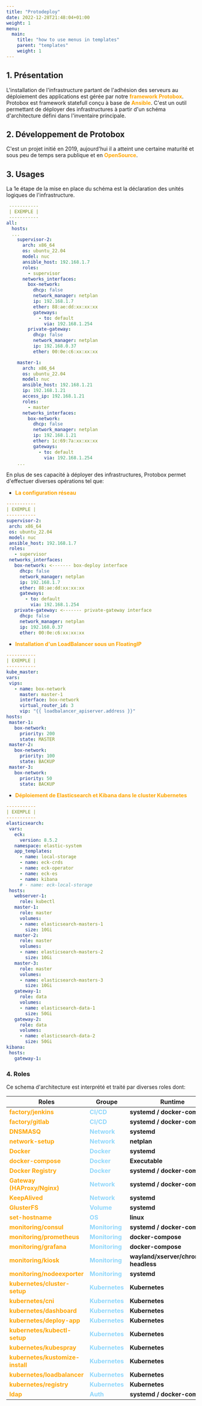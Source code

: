 ```yaml
---
title: "Protodeploy"
date: 2022-12-28T21:48:04+01:00
weight: 1
menu:
  main:
    title: "how to use menus in templates"
    parent: "templates"
    weight: 1
---
```


## 1. Présentation
L'installation de l'infrastructure partant de l'adhésion des serveurs au déploiement des applications est gérée par notre <span style="color:orange;font-weight:Bold">framework Protobox</span>. Protobox est framework statefull conçu à base de <span style="color:orange;font-weight:Bold">Ansible</span>. C'est un outil permettant de déployer des infrastructures à partir d'un schéma d'architecture défini dans l'inventaire principale. 

## 2. Développement de Protobox
C'est un projet initié en 2019, aujourd'hui il a atteint une certaine maturité et sous peu de temps sera publique et en <span style="color:orange;font-weight:Bold">OpenSource</span>.

## 3. Usages
La 1e étape de la mise en place du schéma est la déclaration des unités logiques de l'infrastructure.

```yml
 -----------
 | EXEMPLE |
 -----------
all:
  hosts:
  ...
    supervisor-2:
      arch: x86_64
      os: ubuntu_22.04
      model: nuc
      ansible_host: 192.168.1.7
      roles:
        - supervisor
      networks_interfaces:
        box-network:
          dhcp: false
          network_manager: netplan
          ip: 192.168.1.7
          ether: 88:ae:dd:xx:xx:xx
          gateways:
            - to: default
              via: 192.168.1.254
        private-gateway:
          dhcp: false
          network_manager: netplan
          ip: 192.168.0.37
          ether: 00:0e:c6:xx:xx:xx

    master-1:
      arch: x86_64
      os: ubuntu_22.04
      model: nuc
      ansible_host: 192.168.1.21
      ip: 192.168.1.21
      access_ip: 192.168.1.21
      roles:
        - master
      networks_interfaces:
        box-network:
          dhcp: false
          network_manager: netplan
          ip: 192.168.1.21
          ether: 1c:69:7a:xx:xx:xx
          gateways:
            - to: default
              via: 192.168.1.254
    ...
```

En plus de ses capacité à déployer des infrastructures, Protobox permet d'effectuer diverses opérations tel que:

- <span style="color:orange;font-weight:Bold">La configuration réseau</span>
 ```yaml
 -----------
 | EXEMPLE |
 -----------
supervisor-2:
  arch: x86_64
  os: ubuntu_22.04
  model: nuc
  ansible_host: 192.168.1.7
  roles:
    - supervisor
  networks_interfaces:
    box-network: <------- box-deploy interface
      dhcp: false
      network_manager: netplan
      ip: 192.168.1.7
      ether: 88:ae:dd:xx:xx:xx
      gateways:
        - to: default
          via: 192.168.1.254
    private-gateway: <------- private-gateway interface
      dhcp: false
      network_manager: netplan
      ip: 192.168.0.37
      ether: 00:0e:c6:xx:xx:xx
 ```

 - <span style="color:orange;font-weight:Bold">Installation d'un LoadBalancer sous un FloatingIP</span>

 ```yaml
 -----------
 | EXEMPLE |
 -----------
kube_master:
vars:
  vips:
    - name: box-network
      master: master-1
      interface: box-network 
      virtual_router_id: 3
      vip: "{{ loadbalancer_apiserver.address }}"
hosts:
  master-1:
    box-network:
      priority: 200
      state: MASTER
  master-2:
    box-network:
      priority: 100
      state: BACKUP
  master-3:
    box-network:
      priority: 50
      state: BACKUP   
 ```
 - <span style="color:orange;font-weight:Bold">Déploiement de Elasticsearch et Kibana dans le cluster Kubernetes</span>
 ```yml
-----------
| EXEMPLE |
-----------
elasticsearch:
  vars:
    eck:
      version: 8.5.2
    namespace: elastic-system
    app_templates:
      - name: local-storage
      - name: eck-crds
      - name: eck-operator
      - name: eck-es
      - name: kibana
      # - name: eck-local-storage
  hosts:
    webserver-1:
      role: kubectl
    master-1:
      role: master
      volumes:
      - name: elasticsearch-masters-1
        size: 10Gi
    master-2:
      role: master
      volumes:
      - name: elasticsearch-masters-2
        size: 10Gi
    master-3:
      role: master
      volumes:
      - name: elasticsearch-masters-3
        size: 10Gi
    gateway-1:
      role: data
      volumes:
      - name: elasticsearch-data-1
        size: 50Gi
    gateway-2:
      role: data
      volumes:
      - name: elasticsearch-data-2
        size: 50Gi
kibana:
  hosts:
    gateway-1:
 ```
### 4. Roles
Ce schema d'architecture est interprété et traité par diverses roles dont:

| Roles      | Groupe | Runtime |
| ---------- | ------------ |-------------|
|<span style="color:orange;font-weight:Bold">factory/jenkins</span>| <span style="color:#8ED6FB;font-weight:Bold">CI/CD</span> | **systemd / docker-compose** |
|<span style="color:orange;font-weight:Bold">factory/gitlab</span>|<span style="color:#8ED6FB;font-weight:Bold">CI/CD</span>|**systemd / docker-compose**|
|<span style="color:orange;font-weight:Bold">DNSMASQ</span>| <span style="color:#8ED6FB;font-weight:Bold">Network</span> | **systemd**|
|<span style="color:orange;font-weight:Bold">network-setup</span>| <span style="color:#8ED6FB;font-weight:Bold">Network</span> | **netplan**|
|<span style="color:orange;font-weight:Bold">Docker</span>| <span style="color:#8ED6FB;font-weight:Bold">Docker</span> |**systemd**|
|<span style="color:orange;font-weight:Bold">docker-compose</span>|<span style="color:#8ED6FB;font-weight:Bold">Docker</span> | **Executable**|
|<span style="color:orange;font-weight:Bold">Docker Registry</span>|<span style="color:#8ED6FB;font-weight:Bold">Docker</span>|**systemd / docker-compose**|
|<span style="color:orange;font-weight:Bold">Gateway (HAProxy/Nginx)</span>|<span style="color:#8ED6FB;font-weight:Bold">Network</span>|**systemd / docker-compose**|
|<span style="color:orange;font-weight:Bold">KeepAlived</span>|<span style="color:#8ED6FB;font-weight:Bold">Network</span> |**systemd**|
|<span style="color:orange;font-weight:Bold">GlusterFS</span>|<span style="color:#8ED6FB;font-weight:Bold">Volume</span>|**systemd**|
|<span style="color:orange;font-weight:Bold">set-hostname</span>|<span style="color:#8ED6FB;font-weight:Bold">OS</span>|**linux**|
|<span style="color:orange;font-weight:Bold">monitoring/consul</span>|<span style="color:#8ED6FB;font-weight:Bold">Monitoring</span>|**systemd / docker-compose**|
|<span style="color:orange;font-weight:Bold">monitoring/prometheus</span>|<span style="color:#8ED6FB;font-weight:Bold">Monitoring</span>|**docker-compose**|
|<span style="color:orange;font-weight:Bold">monitoring/grafana</span>|<span style="color:#8ED6FB;font-weight:Bold">Monitoring</span>|**docker-compose**|
|<span style="color:orange;font-weight:Bold">monitoring/kiosk</span>|<span style="color:#8ED6FB;font-weight:Bold">Monitoring</span>|**wayland/xserver/chromium-headless**|
|<span style="color:orange;font-weight:Bold">monitoring/nodeexporter</span>|<span style="color:#8ED6FB;font-weight:Bold">Monitoring</span>|**systemd**|
|<span style="color:orange;font-weight:Bold">kubernetes/cluster-setup</span>|<span style="color:#8ED6FB;font-weight:Bold">Kubernetes</span>|**Kubernetes**|
|<span style="color:orange;font-weight:Bold">kubernetes/cni</span>|<span style="color:#8ED6FB;font-weight:Bold">Kubernetes</span>|**Kubernetes**|
|<span style="color:orange;font-weight:Bold">kubernetes/dashboard</span>|<span style="color:#8ED6FB;font-weight:Bold">Kubernetes</span>|**Kubernetes**|
|<span style="color:orange;font-weight:Bold">kubernetes/deploy-app</span>|<span style="color:#8ED6FB;font-weight:Bold">Kubernetes</span>|**Kubernetes**|
|<span style="color:orange;font-weight:Bold">kubernetes/kubectl-setup</span>|<span style="color:#8ED6FB;font-weight:Bold">Kubernetes</span>|**Kubernetes**|
|<span style="color:orange;font-weight:Bold">kubernetes/kubespray</span>|<span style="color:#8ED6FB;font-weight:Bold">Kubernetes</span>|**Kubernetes**|
|<span style="color:orange;font-weight:Bold">kubernetes/kustomize-install</span>|<span style="color:#8ED6FB;font-weight:Bold">Kubernetes</span>|**Kubernetes**|
|<span style="color:orange;font-weight:Bold">kubernetes/loadbalancer</span>|<span style="color:#8ED6FB;font-weight:Bold">Kubernetes</span>|**Kubernetes**|
|<span style="color:orange;font-weight:Bold">kubernetes/registry</span>|<span style="color:#8ED6FB;font-weight:Bold">Kubernetes</span>|**Kubernetes**|
|<span style="color:orange;font-weight:Bold">ldap</span>|<span style="color:#8ED6FB;font-weight:Bold">Auth</span>|**systemd / docker-compose**|